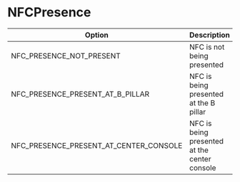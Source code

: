 # NFCPresence

Option|Description
-|-
NFC_PRESENCE_NOT_PRESENT|NFC is not being presented
NFC_PRESENCE_PRESENT_AT_B_PILLAR|NFC is being presented at the B pillar
NFC_PRESENCE_PRESENT_AT_CENTER_CONSOLE|NFC is being presented at the center console